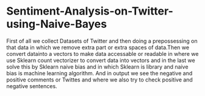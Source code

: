 # Sentiment-Analysis-on-Twitter-using-Naive-Bayes

First of all we collect Datasets of Twitter and then doing a prepossessing on that data in which we remove extra part or extra spaces of data.Then we convert datainto a vectors to make data accessable or readable in where we use Sklearn count vectorizer to convert data into vectors and in the last we solve this by Sklearn naive bias and in which Sklearn is library and naive bias is machine learning algorithm. And in output we see the negative and positive comments or Twittes and where we also try to check positive and negative sentences.
